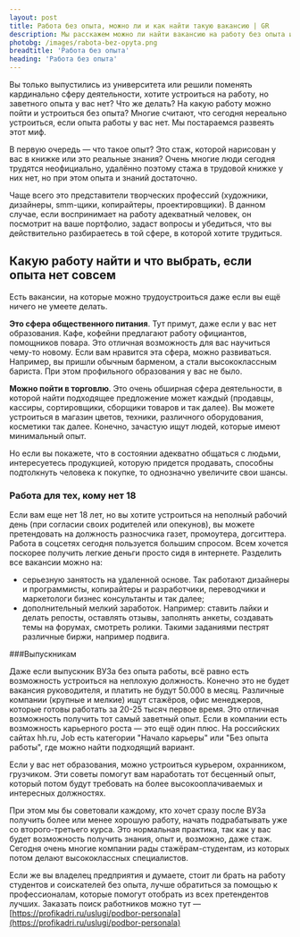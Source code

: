 ```yaml
---
layout: post 
title: Работа без опыта, можно ли и как найти такую вакансию | GR
description: Мы расскажем можно ли найти вакансию на работу без опыта и устроиться | GR
photobg: /images/rabota-bez-opyta.png
breadtitle: 'Работа без опыта'
heading: 'Работа без опыта'
--- 
```


Вы только выпустились из университета или решили поменять кардинально сферу деятельности, хотите устроиться на работу, но заветного опыта у вас нет? Что же делать? На какую работу можно пойти и устроиться без опыта? Многие считают, что сегодня нереально устроиться, если опыта работы у вас нет. Мы постараемся развеять этот миф.

В первую очередь — что такое опыт? Это стаж, которой нарисован у вас в книжке или это реальные знания? Очень многие люди сегодня трудятся неофициально, удалённо поэтому стажа в трудовой книжке у них нет, но при этом опыта и знаний достаточно.

Чаще всего это представители творческих профессий (художники, дизайнеры, smm-щики, копирайтеры, проектировщики). В данном случае, если воспринимает на работу адекватный человек, он посмотрит на ваше портфолио, задаст вопросы и убедиться, что вы действительно разбираетесь в той сфере, в которой хотите трудиться.

## Какую работу найти и что выбрать, если опыта нет совсем

Есть вакансии, на которые можно трудоустроиться даже если вы ещё ничего не умеете делать.

**Это сфера общественного питания**. Тут примут, даже если у вас нет образования. Кафе, кофейни предлагают работу официантов, помощников повара. Это отличная возможность для вас научиться чему-то новому. Если вам нравится эта сфера, можно развиваться. Например, вы пришли обычным барменом, а стали высококлассным бариста. При этом профильного образования у вас не было.

**Можно пойти в торговлю**. Это очень обширная сфера деятельности, в которой найти подходящее предложение может каждый (продавцы, кассиры, сортировщики, сборщики товаров и так далее). Вы можете устроиться в магазин цветов, техники, различного оборудования, косметики так далее. Конечно, зачастую ищут людей, которые имеют минимальный опыт.

Но если вы покажете, что в состоянии адекватно общаться с людьми, интересуетесь продукцией, которую придется продавать, способны подтолкнуть человека к покупке, то однозначно увеличите свои шансы.

### Работа для тех, кому нет 18

Если вам еще нет 18 лет, но вы хотите устроиться на неполный рабочий день (при согласии своих родителей или опекунов), вы можете претендовать на должность разносчика газет, промоутера, догситтера. Работа в соцсетях сегодня пользуется большим спросом. Всем хочется поскорее получить легкие деньги просто сидя в интернете. Разделить все вакансии можно на:

* серьезную занятость на удаленной основе. Так работают дизайнеры и программисты, копирайтеры и разработчики, переводчики и маркетологи бизнес консультанты и так далее;
* дополнительный мелкий заработок. Например: ставить лайки и делать репосты, оставлять отзывы, заполнять анкеты, создавать темы на форумах, смотреть ролики. Такими заданиями пестрят различные биржи, например подвига.

###Выпускникам

Даже если выпускник ВУЗа без опыта работы, всё равно есть возможность устроиться на неплохую должность. Конечно это не будет вакансия руководителя, и платить не будут 50.000 в месяц. Различные компании (крупные и мелкие) ищут стажёров, офис менеджеров, которые готовы работать за 20-25 тысяч первое время. Это отличная возможность получить тот самый заветный опыт. Если в компании есть возможность карьерного роста — это ещё один плюс. На российских сайтах hh.ru, Job есть категории "Начало карьеры" или "Без опыта работы", где можно найти подходящий вариант.

Если у вас нет образования, можно устроиться курьером, охранником, грузчиком.
Эти советы помогут вам наработать тот бесценный опыт, который потом будут требовать на более высокооплачиваемых и интересных должностях. 

При этом мы бы советовали каждому, кто хочет сразу после ВУЗа получить более или менее хорошую работу, начать подрабатывать уже со второго-третьего курса. Это нормальная практика, так как у вас будет возможность получить знания, опыт и, возможно, даже стаж. Сегодня очень многие компании рады стажёрам-студентам, из которых потом делают высококлассных специалистов.

Если же вы владелец предприятия и думаете, стоит ли брать на работу студентов и соискателей без опыта, лучше обратиться за помощью к профессионалам, которые помогут отобрать из всех претендентов лучших. Заказать поиск работников можно тут — [https://profikadri.ru/uslugi/podbor-personala](https://profikadri.ru/uslugi/podbor-personala) 
